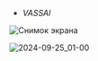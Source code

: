 - *VASSAl*
  
![Снимок экрана](https://github.com/user-attachments/assets/f8b3b4b6-6bcd-487a-9d9c-6ca546ea3e22)

![2024-09-25_01-00](https://github.com/user-attachments/assets/6694c619-e95d-456b-a1a0-fcdc7fb100dd)
